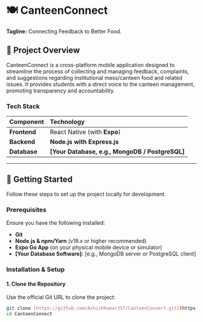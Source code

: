 # 🍽️ CanteenConnect

**Tagline:** Connecting Feedback to Better Food.

## 🌟 Project Overview
CanteenConnect is a cross-platform mobile application designed to streamline the process of collecting and managing feedback, complaints, and suggestions regarding institutional mess/canteen food and related issues. It provides students with a direct voice to the canteen management, promoting transparency and accountability.

### Tech Stack
| Component | Technology |
| :-------- | :--------- |
| **Frontend** | React Native (with **Expo**) |
| **Backend** | **Node.js with Express.js** |
| **Database**| **[Your Database, e.g., MongoDB / PostgreSQL]** |

---

## 🚀 Getting Started

Follow these steps to set up the project locally for development.

### Prerequisites

Ensure you have the following installed:

* **Git**
* **Node.js & npm/Yarn** (v18.x or higher recommended)
* **Expo Go App** (on your physical mobile device or simulator)
* **[Your Database Software]:** [e.g., MongoDB server or PostgreSQL client]

### Installation & Setup

#### 1. Clone the Repository

Use the official Git URL to clone the project:

```bash
git clone [https://github.com/AshishKumar357/CanteenConnect.git](https://github.com/AshishKumar357/CanteenConnect.git)
cd CanteenConnect

